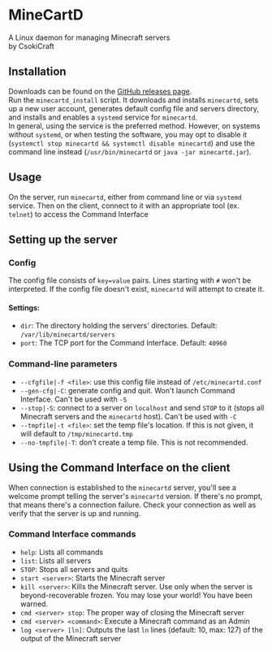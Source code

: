 # MineCartD
A Linux daemon for managing Minecraft servers  
by CsokiCraft


## Installation
Downloads can be found on the [GitHub releases page](https://github.com/bence98/MineCartD/releases).  
Run the `minecartd_install` script. It downloads and installs `minecartd`, sets up a new user account, generates default config file and servers directory, and installs and enables a `systemd` service for `minecartd`.  
In general, using the service is the preferred method. However, on systems without `systemd`, or when testing the software, you may opt to disable it (`systemctl stop minecartd && systemctl disable minecartd`) and use the command line instead (`/usr/bin/minecartd` or `java -jar minecartd.jar`).


## Usage
On the server, run `minecartd`, either from command line or via `systemd` service.
Then on the client, connect to it with an appropriate tool (ex. `telnet`) to access the Command Interface


## Setting up the server

### Config
The config file consists of `key=value` pairs. Lines starting with `#` won't be interpreted. If the config file doesn't exist, `minecartd` will attempt to create it.
#### Settings:
* `dir`: The directory holding the servers' directories. Default: `/var/lib/minecartd/servers`
* `port`: The TCP port for the Command Interface. Default: `40960`

### Command-line parameters
* `--cfgfile|-f <file>`: use this config file instead of `/etc/minecartd.conf`
* `--gen-cfg|-C`: generate config and quit. Won't launch Command Interface. Can't be used with `-S`
* `--stop|-S`: connect to a server on `localhost` and send `STOP` to it (stops all Minecraft servers and the `minecartd` host). Can't be used with `-C`
* `--tmpfile|-t <file>`: set the temp file's location. If this is not given, it will default to `/tmp/minecartd.tmp`
* `--no-tmpfile|-T`: don't create a temp file. This is not recommended.


## Using the Command Interface on the client
When connection is established to the `minecartd` server, you'll see a welcome prompt telling the server's `minecartd` version. If there's no prompt, that means there's a connection failure. Check your connection as well as verify that the server is up and running.

### Command Interface commands
* `help`: Lists all commands
* `list`: Lists all servers
* `STOP`: Stops all servers and quits
* `start <server>`: Starts the Minecraft server
* `kill <server>`: Kills the Minecraft server. Use only when the server is beyond-recoverable frozen. You may lose your world! You have been warned.
* `cmd <server> stop`: The proper way of closing the Minecraft server
* `cmd <server> <command>`: Execute a Minecraft command as an Admin
* `log <server> [ln]`: Outputs the last `ln` lines (default: 10, max: 127) of the output of the Minecraft server
